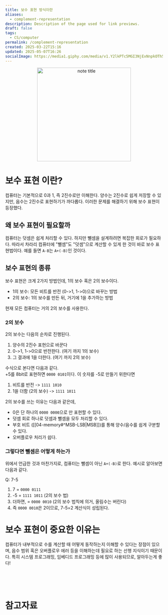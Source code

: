 ```yaml
---
title: 보수 표현 방식이란
aliases:
  - complement-representation
description: Description of the page used for link previews.
draft: false
tags:
  - CS/computer
permalink: /complement-representation
created: 2025-03-22T15:16
updated: 2025-05-07T16:26
socialImage: https://media1.giphy.com/media/v1.Y2lkPTc5MGI3NjExNnpkOTh5MTQ5Z3lkZzRtam1vczYxYW5pOXR0MDgyeWMxdTF6dWg4OSZlcD12MV9pbnRlcm5hbF9naWZfYnlfaWQmY3Q9Zw/3o7btPCcdNniyf0ArS/giphy.gif
---
```


<p align="center">
  <img src="https://media1.giphy.com/media/v1.Y2lkPTc5MGI3NjExNnpkOTh5MTQ5Z3lkZzRtam1vczYxYW5pOXR0MDgyeWMxdTF6dWg4OSZlcD12MV9pbnRlcm5hbF9naWZfYnlfaWQmY3Q9Zw/3o7btPCcdNniyf0ArS/giphy.gif" alt="note title" width="300">
</p>


# 보수 표현 이란?

컴퓨터는 기본적으로 0과 1, 즉 2진수로만 이해한다. 양수는 2진수로 쉽게 저장할 수 있지만, 음수는 2진수로 표현하기가 까다롭다. 이러한 문제를 해결하기 위해 보수 표현이 등장했다.

## 왜 보수 표현이 필요할까

컴퓨터는 덧셈은 쉽게 처리할 수 있다. 하지만 뺄셈을 설계하려면 복잡한 회로가 필요하다. 따라서 차라리 컴퓨터에 "뺄셈"도 "덧셈"으로 계산할 수 있게 한 것이 바로 보수 표현법이다. 예를 들면 `A-B`는 `A+(-B)`인 것이다.

## 보수 표현의 종류

보수 표현은 크게 2가지 방법인데, 1의 보수 혹은 2의 보수이다.

- 1의 보수: 모든 비트를 반전 (0->1, 1->0)으로 바꾸는 방법
- 2의 보수: 1의 보수를 만든 뒤, 거기에 1을 추가하는 방법

현재 모든 컴퓨터는 거의 2의 보수를 사용한다.

### 2의 보수

2의 보수는 다음의 순차로 진행된다.

1. 양수의 2진수 표현으로 바꾼다
2. 0->1, 1->0으로 반전한다. (여기 까지 1의 보수)
3. 그 결과에 1을 더한다. (여기 까지 2의 보수)

수식으로 본다면 다음과 같다.  
+5를 8bit로 표현하면 `0000 0101`이다. 이 숫자를 -5로 만들기 위한다면  
1. 비트를 반전 -> `1111 1010`
2. 1을 더함 (2의 보수) -> `1111 1011`

2의 보수를 쓰는 이유는 다음과 같은데,
- 0은 단 하나의 `0000 0000`으로 만 표현할 수 있다.
- 덧셈 회로 하나로 덧셈과 뺄셈을 모두 처리할 수 있다.
- 부호 비트 ([[04-memory#^MSB-LSB|MSB]])를 통해 양수/음수를 쉽게 구분할 수 있다.
- 오버플로우 처리가 쉽다.

### 그렇다면 뺄셈은 어떻게 하는가

위에서 언급한 것과 마찬가지로, 컴퓨터는 뺄셈이 아닌 `A+(-B)`로 한다. 예시로 알아보면 다음과 같다.

Q: 7-5
1. 7 = `0000 0111`
2. -5 = `1111 1011` (2의 보수 법)
3. 더하면, = `0000 0010` (2의 보수 법칙에 의거, 올림수는 버린다)
4. 즉 `0000 0010`은 2이므로, 7-5=2 계산식이 성립된다.

# 보수 표현이 중요한 이유는

컴퓨터가 내부적으로 수를 계산할 때 어떻게 동작하는지 이해할 수 있다는 장점이 있으며, 음수 범위 혹은 오버플로우 에러 등을 이해하는데 필요로 하는 선행 지식이기 때문이다. 특히 시스템 프로그래밍, 임베디드 프로그래밍 등에 많이 사용되므로, 알아두는게 좋다!


</br></br></br>
# 참고자료